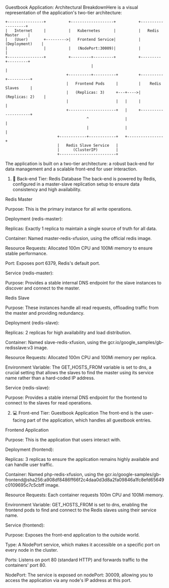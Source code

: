 Guestbook Application: Architectural BreakdownHere is a visual representation of the application's two-tier architecture:

```
+----------------+          +-------------------+          +-------------------+
|   Internet     |          |   Kubernetes      |          |   Redis Master    |
|   (User)       +--------->|   Frontend Service|          |   (Deployment)    |
|                |          |   (NodePort:30009)|          |                   |
+----------------+          +---------+---------+          +---------+---------+
                                      |                               |
                           +----------+----------+         +----------+----------+
                           |   Frontend Pods     |         |    Redis Slaves     |
                           |   (Replicas: 3)     +---+---->|    (Replicas: 2)    |
                           |                     |   |     |                     |
                           +---------------------+   |     +---------------------+
                                    ^                |                |
                                    |                |                |
                       +------------+------------+   +----------------+
                       |   Redis Slave Service   |
                       |      (ClusterIP)        |
                       +-------------------------+
```


The application is built on a two-tier architecture: a robust back-end for data management and a scalable front-end for user interaction.

1. 💾 Back-end Tier: Redis Database
The back-end is powered by Redis, configured in a master-slave replication setup to ensure data consistency and high availability.

Redis Master

Purpose: This is the primary instance for all write operations.

Deployment (redis-master):

Replicas: Exactly 1 replica to maintain a single source of truth for all data.

Container: Named master-redis-xfusion, using the official redis image.

Resource Requests: Allocated 100m CPU and 100Mi memory to ensure stable performance.

Port: Exposes port 6379, Redis's default port.

Service (redis-master):

Purpose: Provides a stable internal DNS endpoint for the slave instances to discover and connect to the master.

Redis Slave

Purpose: These instances handle all read requests, offloading traffic from the master and providing redundancy.

Deployment (redis-slave):

Replicas: 2 replicas for high availability and load distribution.

Container: Named slave-redis-xfusion, using the gcr.io/google_samples/gb-redisslave:v3 image.

Resource Requests: Allocated 100m CPU and 100Mi memory per replica.

Environment Variable: The GET_HOSTS_FROM variable is set to dns, a crucial setting that allows the slaves to find the master using its service name rather than a hard-coded IP address.

Service (redis-slave):

Purpose: Provides a stable internal DNS endpoint for the frontend to connect to the slaves for read operations.

2. 💻 Front-end Tier: Guestbook Application
The front-end is the user-facing part of the application, which handles all guestbook entries.

Frontend Application

Purpose: This is the application that users interact with.

Deployment (frontend):

Replicas: 3 replicas to ensure the application remains highly available and can handle user traffic.

Container: Named php-redis-xfusion, using the gcr.io/google-samples/gb-frontend@sha256:a908df8486ff66f2c4daa0d3d8a2fa09846a1fc8efd65649c0109695c7c5cbff image.

Resource Requests: Each container requests 100m CPU and 100Mi memory.

Environment Variable: GET_HOSTS_FROM is set to dns, enabling the frontend pods to find and connect to the Redis slaves using their service name.

Service (frontend):

Purpose: Exposes the front-end application to the outside world.

Type: A NodePort service, which makes it accessible on a specific port on every node in the cluster.

Ports: Listens on port 80 (standard HTTP) and forwards traffic to the containers' port 80.

NodePort: The service is exposed on nodePort: 30009, allowing you to access the application via any node's IP address at this port.
